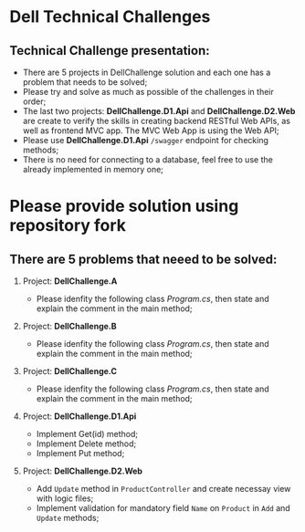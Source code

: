 # Dell Technical Challenges

## Technical Challenge presentation:
* There are 5 projects in DellChallenge solution and each one has a problem that needs to be solved;
* Please try and solve as much as possible of the challenges in their order;
* The last two projects: __DellChallenge.D1.Api__ and __DellChallenge.D2.Web__ are create to verify the skills in creating backend RESTful Web APIs, as well as frontend MVC app. The MVC Web App is using the Web API;
* Please use __DellChallenge.D1.Api__ `/swagger` endpoint for checking methods;
* There is no need for connecting to a database, feel free to use the already implemented in memory one;

# Please provide solution using repository fork

## There are 5 problems that neeed to be solved:
1. Project: __DellChallenge.A__
    * Please idenfity the following class _Program.cs_, then state and explain the comment in the main method;
    
2. Project: __DellChallenge.B__
    * Please idenfity the following class _Program.cs_, then state and explain the comment in the main method;
    
3. Project: __DellChallenge.C__
    * Please idenfity the following class _Program.cs_, then state and explain the comment in the main method;
    
4. Project: __DellChallenge.D1.Api__
    * Implement Get(id) method;
    * Implement Delete method;
    * Implement Put method;
    
5. Project: __DellChallenge.D2.Web__
    * Add `Update` method in `ProductController` and create necessay view with logic files;
    * Implement validation for mandatory field `Name` on `Product` in `Add` and `Update` methods;
